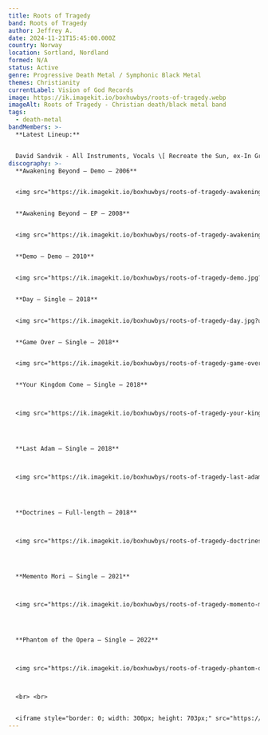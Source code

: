 ```yaml
---
title: Roots of Tragedy
band: Roots of Tragedy
author: Jeffrey A.
date: 2024-11-21T15:45:00.000Z
country: Norway
location: Sortland, Nordland
formed: N/A
status: Active
genre: Progressive Death Metal / Symphonic Black Metal
themes: Christianity
currentLabel: Vision of God Records
image: https://ik.imagekit.io/boxhuwbys/roots-of-tragedy.webp
imageAlt: Roots of Tragedy - Christian death/black metal band
tags:
  - death-metal
bandMembers: >-
  **Latest Lineup:**


  David Sandvik - All Instruments, Vocals \[ Recreate the Sun, ex-In Grief, Sons of YHWH, ex-Aspired]
discography: >-
  **Awakening Beyond – Demo – 2006**


  <img src="https://ik.imagekit.io/boxhuwbys/roots-of-tragedy-awakening-beyond-demo.jpg?updatedAt=1732230999128" alt="Roots of Tragedy - Awakening Beyond - Demo  cover" style="width:300px; height:auto;">


  **Awakening Beyond – EP – 2008**


  <img src="https://ik.imagekit.io/boxhuwbys/roots-of-tragedy-awakening-beyond-ep.jpg?updatedAt=1732230999160" alt="Roots of Tragedy- Awakening Beyond – EPalbum cover" style="width:300px; height:auto;">


  **Demo – Demo – 2010**


  <img src="https://ik.imagekit.io/boxhuwbys/roots-of-tragedy-demo.jpg?updatedAt=1732230998981" alt="Roots of Tragedy - Demo - cover" style="width:300px; height:auto;">


  **Day – Single – 2018**


  <img src="https://ik.imagekit.io/boxhuwbys/roots-of-tragedy-day.jpg?updatedAt=1732230999090" alt="Roots of Tragedy - Day - cover" style="width:300px; height:auto;">


  **Game Over – Single – 2018**


  <img src="https://ik.imagekit.io/boxhuwbys/roots-of-tragedy-game-over.jpg?updatedAt=1732230999739" alt="Roots of Tragedy - Game Over  Single cover" style="width:300px; height:auto;">


  **Your Kingdom Come – Single – 2018**



  <img src="https://ik.imagekit.io/boxhuwbys/roots-of-tragedy-your-kingdom-come.jpg?updatedAt=1732230998852" alt="Roots of Tragedy - Your Kingdom Come – Single- cover" style="width:300px; height:auto;">




  **Last Adam – Single – 2018**



  <img src="https://ik.imagekit.io/boxhuwbys/roots-of-tragedy-last-adam.jpg?updatedAt=1732230999926" alt="Roots of Tragedy - Last Adam – Single - cover" style="width:300px; height:auto;">




  **Doctrines – Full-length – 2018**



  <img src="https://ik.imagekit.io/boxhuwbys/roots-of-tragedy-doctrines.jpg?updatedAt=1732230999725" alt="Roots of Tragedy - Doctrines - cover" style="width:300px; height:auto;">




  **Memento Mori – Single – 2021**



  <img src="https://ik.imagekit.io/boxhuwbys/roots-of-tragedy-momento-mori.jpg" alt="Roots of Tragedy - Memento Mori – Single - cover" style="width:300px; height:auto;">




  **Phantom of the Opera – Single – 2022**



  <img src="https://ik.imagekit.io/boxhuwbys/roots-of-tragedy-phantom-of-the%20opera.png" alt="Roots of Tragedy - Phantom of the Opera – Single - cover" style="width:300px; height:auto;">



  <br> <br>


  <iframe style="border: 0; width: 300px; height: 703px;" src="https://bandcamp.com/EmbeddedPlayer/album=2758328307/size=large/bgcol=333333/linkcol=0f91ff/transparent=true/" seamless><a href="https://rootsoftragedy.bandcamp.com/album/doctrines-deluxe-edition-2">Doctrines - Deluxe Edition by Roots of Tragedy</a></iframe>
---
```

